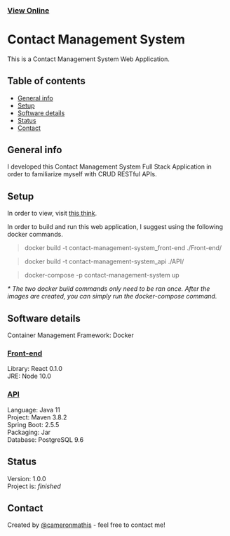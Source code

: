 ### [View Online](https://github.com/cameronmathis/ContactManagementSystem)

# Contact Management System

This is a Contact Management System Web Application.

## Table of contents

- [General info](#general-info)
- [Setup](#setup)
- [Software details](#Software-details)
- [Status](#status)
- [Contact](#contact)

## General info

I developed this Contact Management System Full Stack Application in order to familiarize myself with CRUD RESTful APIs.

## Setup

In order to view, visit [this think](https://github.com/cameronmathis/ContactManagementSystem). <br/>

In order to build and run this web application, I suggest using the following docker commands.

> docker build -t contact-management-system_front-end ./Front-end/

> docker build -t contact-management-system_api ./API/

> docker-compose -p contact-management-system up

_\* The two docker build commands only need to be ran once. After the images are created, you can simply run the docker-compose command._

## Software details

Container Management Framework: Docker <br/>

### [Front-end](https://github.com/cameronmathis/ContactManagementSystem-FrontEnd)

Library: React 0.1.0 <br/>
JRE: Node 10.0 <br/>

### [API](https://github.com/cameronmathis/ContactManagementSystem-API)

Language: Java 11 <br/>
Project: Maven 3.8.2 <br/>
Spring Boot: 2.5.5 <br/>
Packaging: Jar <br/>
Database: PostgreSQL 9.6 <br/>

## Status

Version: 1.0.0 <br/>
Project is: _finished_

## Contact

Created by [@cameronmathis](https://github.com/cameronmathis/) - feel free to contact me!
